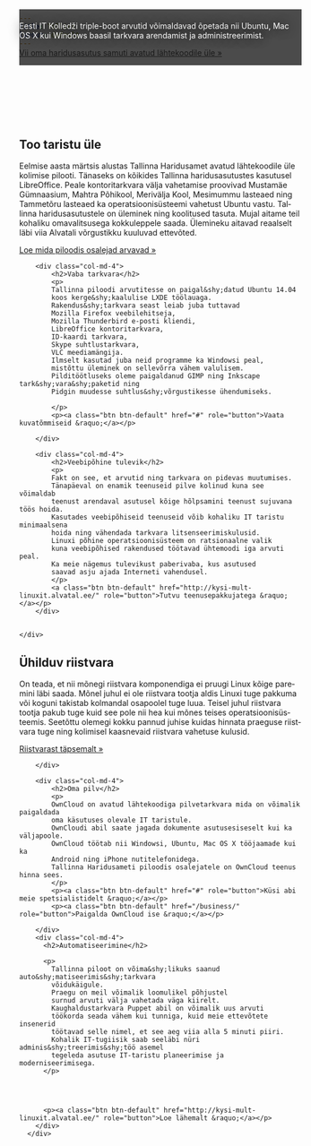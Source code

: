```yaml
---
title: Tallinx
layout: default
---
```


<div class="jumbotron" id="gallery" style="background-image:url('/assets/gallery/itcollege-tripleboot.jpg');">
&nbsp;
</div>

<div style="background-color: rgba(0,0,0,0.7); position: relative; top:-100px; height:100px; display:block;">
    <div class="container" style=" padding-top:2mm; padding-bottom:2mm;">
        <p style="color:white; text-shadow: black 0 0 20px;">
        Eesti IT Kolledži triple-boot arvutid võimaldavad õpetada nii Ubuntu, Mac OS X kui Windows baasil tarkvara arendamist ja administreerimist.
        </p>
        <p>
        <a class="btn btn-primary btn-lg" href="#" role="button">Vii oma haridusasutus samuti avatud lähtekoodile üle &raquo;</a>
        </p>
    </div>
</div>

<div class="container" lang="et">
    <div class="row">
        <div class="col-md-4">
            <h2>Too taristu üle</h2>
            <p>
            Eelmise aasta märtsis alustas Tallinna Haridusamet
            avatud lähtekoodile üle kolimise pilooti.
            Tänaseks on kõikides Tallinna haridusasutustes
            kasutusel LibreOffice.
            Peale kontoritarkvara välja vahetamise proovivad
            Mustamäe Gümnaasium, Mahtra Põhikool, Merivälja Kool,
            Mesimummu lasteaed ning Tammetõru lasteaed
            ka operatsioonisüsteemi vahetust Ubuntu vastu.
            Tallinna haridusasutustele on üleminek ning koolitused tasuta.
            Mujal aitame teil kohaliku omavalitsusega kokkuleppele saada.
            Ülemineku aitavad reaalselt läbi viia Alvatali võrgustikku
            kuuluvad ettevõted.
            </p>
            <a class="btn btn-default" href="#" role="button">Loe mida piloodis osalejad arvavad &raquo;</a></p>
        </div>

        <div class="col-md-4">
            <h2>Vaba tarkvara</h2>
            <p>
            Tallinna piloodi arvutitesse on paigal&shy;datud Ubuntu 14.04
            koos kerge&shy;kaalulise LXDE töölauaga.
            Rakendus&shy;tarkvara seast leiab juba tuttavad
            Mozilla Firefox veebilehitseja,
            Mozilla Thunderbird e-posti kliendi,
            LibreOffice kontoritarkvara,
            ID-kaardi tarkvara,
            Skype suhtlustarkvara, 
            VLC meediamängija.
            Ilmselt kasutad juba neid programme ka Windowsi peal,
            mistõttu üleminek on sellevõrra vähem valulisem.
            Pilditöötluseks oleme paigaldanud GIMP ning Inkscape tark&shy;vara&shy;paketid ning
            Pidgin muudesse suhtlus&shy;võrgustikesse ühendumiseks.
            
            </p>
            <p><a class="btn btn-default" href="#" role="button">Vaata kuvatõmmiseid &raquo;</a></p>

        </div>

        <div class="col-md-4">
            <h2>Veebipõhine tulevik</h2>
            <p>
            Fakt on see, et arvutid ning tarkvara on pidevas muutumises.
            Tänapäeval on enamik teenuseid pilve kolinud kuna see võimaldab
            teenust arendaval asutusel kõige hõlpsamini teenust sujuvana töös hoida.
            Kasutades veebipõhiseid teenuseid võib kohaliku IT taristu minimaalsena
            hoida ning vähendada tarkvara litsenseerimiskulusid.
            Linuxi põhine operatsioonisüsteem on ratsionaalne valik
            kuna veebipõhised rakendused töötavad ühtemoodi iga arvuti peal.
            Ka meie nägemus tulevikust paberivaba, kus asutused
            saavad asju ajada Interneti vahendusel.
            </p>
            <a class="btn btn-default" href="http://kysi-mult-linuxit.alvatal.ee/" role="button">Tutvu teenusepakkujatega &raquo;</a></p>
        </div>


    </div>
</div>

<div class="container">
      <div class="row">
        <div class="col-md-4">
            <h2>Ühilduv riistvara</h2>
            <p>
            On teada, et nii mõnegi riistvara komponendiga ei pruugi
            Linux kõige paremini läbi saada.
            Mõnel juhul ei ole riistvara tootja aldis Linuxi tuge pakkuma või
            koguni takistab kolmandal osapoolel tuge luua.
            Teisel juhul riistvara tootja pakub tuge kuid see pole nii 
            hea kui mõnes teises operatsioonisüsteemis.
            Seetõttu olemegi kokku pannud juhise kuidas hinnata
            praeguse riistvara tuge ning kolimisel kaasnevaid riistvara vahetuse kulusid.
            </p>
            <p><a class="btn btn-default" href="hardware/" role="button">Riistvarast täpsemalt &raquo;</a></p>

        </div>

        <div class="col-md-4">
            <h2>Oma pilv</h2>
            <p>
            OwnCloud on avatud lähtekoodiga pilvetarkvara mida on võimalik paigaldada
            oma käsutuses olevale IT taristule.
            OwnCloudi abil saate jagada dokumente asutusesiseselt kui ka väljapoole.
            OwnCloud töötab nii Windowsi, Ubuntu, Mac OS X tööjaamade kui ka
            Android ning iPhone nutitelefonidega.
            Tallinna Haridusameti piloodis osalejatele on OwnCloud teenus hinna sees. 
            </p>
            <p><a class="btn btn-default" href="#" role="button">Küsi abi meie spetsialistidelt &raquo;</a></p>
            <p><a class="btn btn-default" href="/business/" role="button">Paigalda OwnCloud ise &raquo;</a></p>

        </div>
        <div class="col-md-4">
          <h2>Automatiseerimine</h2>

          <p>
            Tallinna piloot on võima&shy;likuks saanud auto&shy;matiseerimis&shy;tarkvara
            võidukäigule.
            Praegu on meil võimalik loomulikel põhjustel
            surnud arvuti välja vahetada väga kiirelt.
            Kaughaldustarkvara Puppet abil on võimalik uus arvuti
            töökorda seada vähem kui tunniga, kuid meie ettevõtete insenerid
            töötavad selle nimel, et see aeg viia alla 5 minuti piiri.
            Kohalik IT-tugiisik saab seeläbi nüri adminis&shy;treerimis&shy;töö asemel
            tegeleda asutuse IT-taristu planeerimise ja moderniseerimisega.
          </p>
          

          
          
          <p><a class="btn btn-default" href="http://kysi-mult-linuxit.alvatal.ee/" role="button">Loe lähemalt &raquo;</a></p>
        </div>
      </div>


</div>

<div id="preload">
    <div class="frame1"></div>
    <div class="frame2"></div>
    <div class="frame3"></div>
</div>
